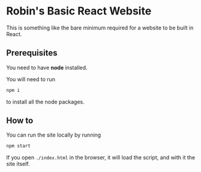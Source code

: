 # Robin's Basic React Website

This is something like the bare minimum required for a website to be built in React.

## Prerequisites

You need to have **node** installed.

You will need to run

```sh
npm i
```

to install all the node packages.

## How to

You can run the site locally by running

```sh
npm start
```

If you open `./index.html` in the browser, it will load the script,
and with it the site itself.
